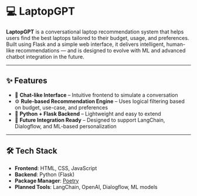 # 💻 LaptopGPT

**LaptopGPT** is a conversational laptop recommendation system that helps users find the best laptops tailored to their budget, usage, and preferences. Built using Flask and a simple web interface, it delivers intelligent, human-like recommendations — and is designed to evolve with ML and advanced chatbot integration in the future.

---

## ✨ Features

- 🧠 **Chat-like Interface** – Intuitive frontend to simulate a conversation
- ⚙️ **Rule-based Recommendation Engine** – Uses logical filtering based on budget, use-case, and preferences
- 🧩 **Python + Flask Backend** – Lightweight and easy to extend
- 🔮 **Future Integration Ready** – Designed to support LangChain, Dialogflow, and ML-based personalization

---

## 🛠 Tech Stack

- **Frontend**: HTML, CSS, JavaScript
- **Backend**: Python (Flask)
- **Package Manager**: [Poetry](https://python-poetry.org/)
- **Planned Tools**: LangChain, OpenAI, Dialogflow, ML models
